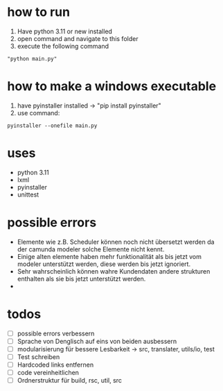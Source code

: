 # how to run
1. Have python 3.11 or new installed
2. open command and navigate to this folder
3. execute the following command
```shell
"python main.py"
```


# how to make a windows executable
1. have pyinstaller installed -> "pip install pyinstaller"
2. use command:
```shell
pyinstaller --onefile main.py
```

# uses
- python 3.11
- lxml
- pyinstaller
- unittest

# possible errors
- Elemente wie z.B. Scheduler können noch nicht übersetzt werden da der camunda modeler solche Elemente nicht kennt.
- Einige alten elemente haben mehr funktionalität als bis jetzt vom modeler unterstützt werden, diese werden bis jetzt ignoriert.
- Sehr wahrscheinlich können wahre Kundendaten andere strukturen enthalten als sie bis jetzt unterstützt werden.
- 
# todos
- [ ] possible errors verbessern
- [ ] Sprache von Denglisch auf eins von beiden ausbessern
- [ ] modularisierung für bessere Lesbarkeit -> src, translater, utils/io, test
- [ ] Test schreiben
- [ ] Hardcoded links entfernen
- [ ] code vereinheitlichen
- [ ] Ordnerstruktur für build, rsc, util, src
